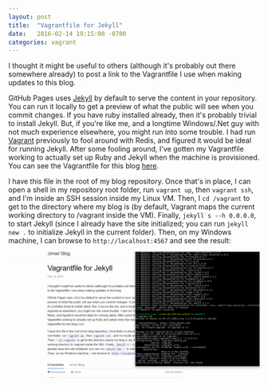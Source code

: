 ```yaml
---
layout: post
title:  "Vagrantfile for Jekyll"
date:   2016-02-14 19:15:00 -0700
categories: vagrant
---
```


I thought it might be useful to others (although it's probably out there somewhere already) to post a link to the Vagrantfile I use when making updates to this blog.

GitHub Pages uses [Jekyll](http://jekyllrb.com/) by default to serve the content in your repository. You can run it locally to get a preview of what the public will see when you commit changes. If you have ruby installed already, then it's probably trivial to install Jekyll. But, if you're like me, and a longtime Windows/.Net guy with not much experience elsewhere, you might run into some trouble. I had run [Vagrant](https://www.vagrantup.com/) previously to fool around with Redis, and figured it would be ideal for running Jekyll. After some fooling around, I've gotten my Vagrantfile working to actually set up Ruby and Jekyll when the machine is provisioned. You can see the Vagrantfile for this blog [here](https://github.com/JXPrime/JXPrime.github.io/blob/master/Vagrantfile).

I have this file in the root of my blog repository. Once that's in place, I can open a shell in my repository root folder, run `vagrant up`, then `vagrant ssh`, and I'm inside an SSH session inside my Linux VM. Then, I `cd /vagrant` to get to the directory where my blog is (by default, Vagrant maps the current working directory to /vagrant inside the VM). Finally, `jekyll s --h 0.0.0.0`, to start Jekyll (since I already have the site initialized; you can run `jekyll new .` to initialize Jekyll in the current folder). Then, on my Windows machine, I can browse to `http://localhost:4567` and see the result:

![Vagrant screenshot](/images/vagrantjekyllblogscreenshot.png)